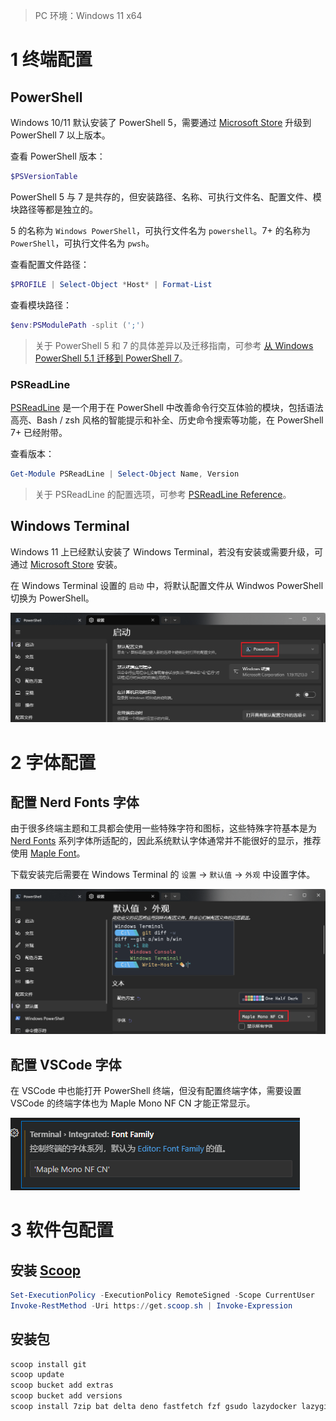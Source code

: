 > PC 环境：Windows 11 x64

# 1 终端配置

## PowerShell

Windows 10/11 默认安装了 PowerShell 5，需要通过 [Microsoft Store](https://www.microsoft.com/store/productid/9MZ1SNWT0N5D) 升级到 PowerShell 7 以上版本。

查看 PowerShell 版本：

```powershell
$PSVersionTable
```

PowerShell 5 与 7 是共存的，但安装路径、名称、可执行文件名、配置文件、模块路径等都是独立的。

5 的名称为 `Windows PowerShell`，可执行文件名为 `powershell`。7+ 的名称为 `PowerShell`，可执行文件名为 `pwsh`。

查看配置文件路径：

```powershell
$PROFILE | Select-Object *Host* | Format-List
```

查看模块路径：

```powershell
$env:PSModulePath -split (';')
```

> 关于 PowerShell 5 和 7 的具体差异以及迁移指南，可参考 [从 Windows PowerShell 5.1 迁移到 PowerShell 7](https://learn.microsoft.com/zh-cn/powershell/scripting/whats-new/migrating-from-windows-powershell-51-to-powershell-7?view=powershell-7.3)。

### PSReadLine

[PSReadLine](https://github.com/PowerShell/PSReadLine) 是一个用于在 PowerShell 中改善命令行交互体验的模块，包括语法高亮、Bash / zsh 风格的智能提示和补全、历史命令搜索等功能，在 PowerShell 7+ 已经附带。

查看版本：

```powershell
Get-Module PSReadLine | Select-Object Name, Version
```

> 关于 PSReadLine 的配置选项，可参考 [PSReadLine Reference](https://learn.microsoft.com/en-us/powershell/module/psreadline/?view=powershell-7.3)。

## Windows Terminal

Windows 11 上已经默认安装了 Windows Terminal，若没有安装或需要升级，可通过 [Microsoft Store](https://www.microsoft.com/en-us/p/windows-terminal/9n0dx20hk701) 安装。

在 Windows Terminal 设置的 `启动` 中，将默认配置文件从 Windwos PowerShell 切换为 PowerShell。

![设置 PowerShell 为默认配置](https://raw.githubusercontent.com/genskyff/image-hosting/main/images/202406011430220.png)

# 2 字体配置

## 配置 Nerd Fonts 字体

由于很多终端主题和工具都会使用一些特殊字符和图标，这些特殊字符基本是为 [Nerd Fonts](https://www.nerdfonts.com/) 系列字体所适配的，因此系统默认字体通常并不能很好的显示，推荐使用 [Maple Font](https://github.com/subframe7536/Maple-font/releases)。

下载安装完后需要在 Windows Terminal 的 `设置` → `默认值` → `外观` 中设置字体。

![设置终端字体](https://raw.githubusercontent.com/genskyff/image-hosting/main/images/202406011431708.png)

## 配置 VSCode 字体

在 VSCode 中也能打开 PowerShell 终端，但没有配置终端字体，需要设置 VSCode 的终端字体也为 Maple Mono NF CN 才能正常显示。

![设置 VSCode 终端字体](https://raw.githubusercontent.com/genskyff/image-hosting/main/images/202406011321094.png)

# 3 软件包配置

## 安装 [Scoop](https://scoop.sh/)

```powershell
Set-ExecutionPolicy -ExecutionPolicy RemoteSigned -Scope CurrentUser
Invoke-RestMethod -Uri https://get.scoop.sh | Invoke-Expression
```

## 安装包

```powershell
scoop install git
scoop update
scoop bucket add extras
scoop bucket add versions
scoop install 7zip bat delta deno fastfetch fzf gsudo lazydocker lazygit less llvm localsend lsd mingw-winlibs-ucrt mise msys2 nilesoft-shell nu pandoc potplayer qbittorrent-enhanced qq-nt ripgrep snipaste starship tlrc tokei typora wechat xmake zoxide
```
